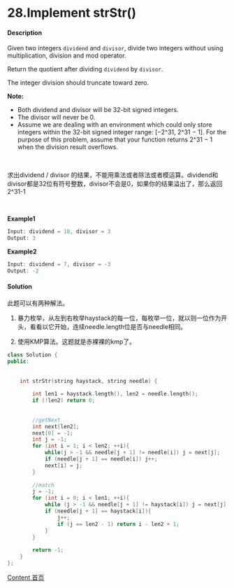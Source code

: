 # 28.Implement strStr()

#### Description

Given two integers `dividend` and `divisor`, divide two integers without using multiplication, division and mod operator.

Return the quotient after dividing `dividend` by `divisor`.

The integer division should truncate toward zero.

**Note:**

- Both dividend and divisor will be 32-bit signed integers.
- The divisor will never be 0.
- Assume we are dealing with an environment which could only store integers within the 32-bit signed integer range: [−2^31,  2^31 − 1]. For the purpose of this problem, assume that your function returns 2^31 − 1 when the division result overflows.

<br>

求出dividend / divisor 的结果，不能用乘法或者除法或者模运算。dividend和divisor都是32位有符号整数，divisor不会是0，如果你的结果溢出了，那么返回2^31-1

<br>

**Example1**


```c++
Input: dividend = 10, divisor = 3
Output: 3
```

**Example2**

```c++
Input: dividend = 7, divisor = -3
Output: -2
```



#### Solution

此题可以有两种解法。

1. 暴力枚举，从左到右枚举haystack的每一位，每枚举一位，就以则一位作为开头，看看以它开始，连续needle.length位是否与needle相同。


2. 使用KMP算法。这题就是赤裸裸的kmp了。

```c++
class Solution {
public:
    
    
    int strStr(string haystack, string needle) {
        
        int len1 = haystack.length(), len2 = needle.length();
        if (!len2) return 0;
        
        
        //getNext
        int next[len2];
        next[0] = -1;
        int j = -1;
        for (int i = 1; i < len2; ++i){
            while(j > -1 && needle[j + 1] != needle[i]) j = next[j];
            if (needle[j + 1] == needle[i]) j++;
            next[i] = j;
        }
        
        //match
        j = -1;
        for (int i = 0; i < len1; ++i){
            while (j > -1 && needle[j + 1] != haystack[i]) j = next[j];
            if (needle[j + 1] == haystack[i]){
                j++;
                if (j == len2 - 1) return i - len2 + 1;
            }
        }
        
        return -1;
    }
};
```



[Content   首页](../README.md)

